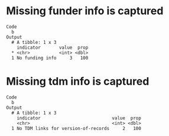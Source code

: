 # Missing funder info is captured

    Code
      b
    Output
      # A tibble: 1 x 3
        indicator       value  prop
      * <chr>           <int> <dbl>
      1 No funding info     3   100

# Missing tdm info is captured

    Code
      b
    Output
      # A tibble: 1 x 3
        indicator                           value  prop
        <chr>                               <int> <dbl>
      1 No TDM links for version-of-records     2   100

